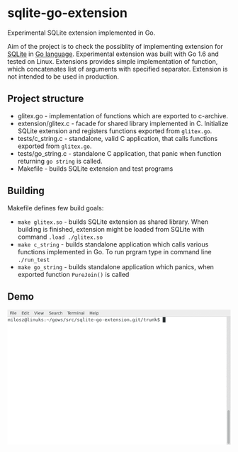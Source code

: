 # sqlite-go-extension
Experimental SQLite extension implemented in Go. 

Aim of the project is to check the possiblity of implementing extension for [SQLite](http://sqlite.org) in [Go language](http://golang.org). Experimental extension was built with Go 1.6 and tested on Linux. Extensions provides simple implementation of function, which concatenates list of arguments with specified separator. Extension is not intended to be used in production.

## Project structure
 - glitex.go - implementation of functions which are exported to c-archive.
 - extension/glitex.c - facade for shared library implemented in C. Initialize SQLite extension and registers functions exported from `glitex.go`.
 - tests/c_string.c - standalone, valid C application, that calls functions exported from `glitex.go`.
 - tests/go_string.c - standalone C application, that panic when function returning `go string` is called.
 - Makefile - builds SQLite extension and test programs

## Building

Makefile defines few build goals:
 - `make glitex.so` - builds SQLite extension as shared library. When building is finished, extension might be loaded from SQLite with command `.load ./glitex.so`
 - `make c_string` - builds standalone application which calls various functions implemented in Go. To run prgram type in command line `./run_test`
 - `make go_string` - builds standalone application which panics, when exported function `PureJoin()` is called

## Demo

![gif](https://github.com/miloszpiglas/sqlite-go-extension/blob/master/tty.gif)
